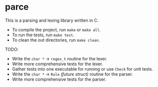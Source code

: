 # parce

This is a parsing and lexing library written in C.

- To compile the project, run `make` or `make all`.
- To run the tests, run `make test`.
- To clean the out directories, run `make clean`.

TODO:
- Write the `char *` -> `regex_t` routine for the lexer.
- Write more comprehensive tests for the lexer.
- Gather tests into one executable for running or use `Check` for unit tests.
- Write the `char *` -> `Rule` _(future struct)_ routine for the parser.
- Write more comprehensive tests for the parser.
